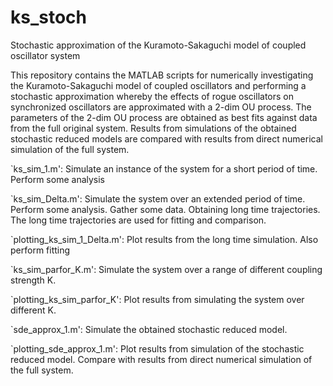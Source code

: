 # ks_stoch
Stochastic approximation of the Kuramoto-Sakaguchi model of coupled oscillator system


This repository contains the MATLAB scripts for numerically investigating the Kuramoto-Sakaguchi model of
coupled oscillators and performing a stochastic approximation whereby the effects of rogue oscillators on
synchronized oscillators are approximated with a 2-dim OU process. The parameters of the 2-dim OU process 
are obtained as best fits against data from the full original system. Results from simulations of the obtained
stochastic reduced models are compared with results from direct numerical simulation of the full system.


`ks_sim_1.m': Simulate an instance of the system for a short period of time. Perform some analysis

`ks_sim_Delta.m': Simulate the system over an extended period of time. Perform some analysis. Gather some data.
Obtaining long time trajectories. The long time trajectories are used for fitting and comparison.

`plotting_ks_sim_1_Delta.m': Plot results from the long time simulation. Also perform fitting

`ks_sim_parfor_K.m': Simulate the system over a range of different coupling strength K.

`plotting_ks_sim_parfor_K': Plot results from simulating the system over different K.

`sde_approx_1.m': Simulate the obtained stochastic reduced model.

`plotting_sde_approx_1.m': Plot results from simulation of the stochastic reduced model. Compare with results from 
direct numerical simulation of the full system.
